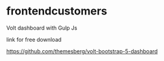 # frontendcustomers
Volt dashboard with Gulp Js

link for free download

https://github.com/themesberg/volt-bootstrap-5-dashboard
